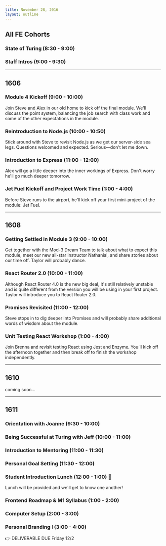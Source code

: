 ```yaml
---
title: November 28, 2016
layout: outline
---
```


## All FE Cohorts

### State of Turing (8:30 - 9:00)

### Staff Intros (9:00 - 9:30)

***

## 1606

### Module 4 Kickoff (9:00 - 10:00)

Join Steve and Alex in our old home to kick off the final module. We'll discuss the point system, balancing the job search with class work and some of the other expectations in the module.

### Reintroduction to Node.js (10:00 - 10:50)

Stick around with Steve to revisit Node.js as we get our server-side sea legs. Questions welcomed and expected. Serious—don't let me down.

### Introduction to Express (11:00 - 12:00)

Alex will go a little deeper into the inner workings of Express. Don't worry he'll go much deeper tomorrow.

### Jet Fuel Kickoff and Project Work Time (1:00 - 4:00)

Before Steve runs to the airport, he'll kick off your first mini-project of the module: Jet Fuel.

***

## 1608

### Getting Settled in Module 3 (9:00 - 10:00)

Get together with the Mod-3 Dream Team to talk about what to expect this module, meet our new all-star instructor Nathanial, and share stories about our time off. Taylor will probably dance.

### React Router 2.0 (10:00 - 11:00)

Although React Router 4.0 is the new big deal, it's still relatively unstable and is quite different from the version you will be using in your first project. Taylor will introduce you to React Router 2.0.

### Promises Revisited (11:00 - 12:00)

Steve stops in to dig deeper into Promises and will probably share additional words of wisdom about the module.

### Unit Testing React Workshop (1:00 - 4:00)

Join Brenna and revisit testing React using Jest and Enzyme. You'll kick off the afternoon together and then break off to finish the workshop independently.

***

## 1610
coming soon...

***

## 1611

### Orientation with Joanne (9:30 - 10:00)

### Being Successful at Turing with Jeff (10:00 - 11:00)

### Introduction to Mentoring (11:00 - 11:30)

### Personal Goal Setting (11:30 - 12:00)

### Student Introduction Lunch (12:00 - 1:00) :fork_and_knife:
Lunch will be provided and we'll get to know one another!

### Frontend Roadmap & M1 Syllabus (1:00 - 2:00)

### Computer Setup (2:00 - 3:00)

### Personal Branding I (3:00 - 4:00)
:point_right:  DELIVERABLE DUE Friday 12/2
